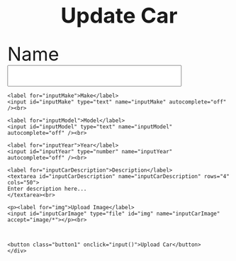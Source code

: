 <head>
<style>
  img{
    width:100px;
    }
</style>

</head>
<body>
<h1 id="error"> </h1>
<h1 class="heading">Update Car</h1>
  <div id="inputs">
    <label for="inputCarName">Name</label>
    <input id="inputCarName" type="text" name="inputCarName"/><br>

    <label for="inputMake">Make</label>
    <input id="inputMake" type="text" name="inputMake" autocomplete="off" /><br>

    <label for="inputModel">Model</label>
    <input id="inputModel" type="text" name="inputModel" autocomplete="off" /><br>

    <label for="inputYear">Year</label>
    <input id="inputYear" type="number" name="inputYear" autocomplete="off" /><br>

    <label for="inputCarDescription">Description</label>
    <textarea id="inputCarDescription" name="inputCarDescription" rows="4" cols="50">
    Enter description here...
    </textarea><br>

    <p><label for="img">Upload Image</label>
    <input id="inputCarImage" type="file" id="img" name="inputCarImage" accept="image/*"></p><br>
    


    <button class="button1" onclick="input()">Upload Car</button>
    </div>
  
  <script src="carupdate.js">
    let authorized = false;

    const options = {
        method: 'GET', 
        mode: 'cors', 
        cache: 'no-cache', 
        credentials: 'include', 
        headers: {
            'Content-Type': 'application/json'
            
        },
    };



    const username = sessionStorage.getItem("username");
    const email = sessionStorage.getItem("email");

    console.log(email);

    if (email == null || email == "" || username == "Guest") {
      document.getElementById("inputs").style.visibility = "hidden";
      document.getElementById("error").innerHTML = "Sign in as admin to add to the inventory.";
    }

    else {
      fetch('https://breadbops.gq/api/person/getPersonRoles?email=' + email, options)
        .then(response => response.json())
        .then(data => {
          for (const item of data) {
              console.log(item["name"]);
              if (item["name"] == "ROLE_ADMIN" || item["name"] == "ROLE_DEALERSHIP") {
                authorized = true;
              }
          }

          console.log(authorized);


          if (authorized) {
            document.getElementById("inputs").style.visibility = "visible";
            document.getElementById("error").innerHTML = "Add to inventory.";
          }

          else {
            document.getElementById("inputs").style.visibility = "hidden";
            document.getElementById("error").innerHTML = "You don't have permission to add a car. Contact the Breadbops Team if you think this is a mistake.";
          }
          

        })
        .catch(error => console.error(error));
    }


    function input() {
    const name = document.getElementById("inputCarName").value;
    const image = "Temp";
    const description = document.getElementById("inputCarDescription").value;
    const make = document.getElementById("inputMake").value;
    const model = document.getElementById("inputModel").value;
    const year = document.getElementById("inputYear").value;

    const url = "https://breadbops.gq/api/carInventory/updateCar/"+carId;

    var details = {
        'name': name,
        'imageLink': image,
        'description': description,
        'make': make,
        'model': model,
        'year': year};

    var formBody = [];
    for (var property in details) {
      var encodedKey = encodeURIComponent(property);
      var encodedValue = encodeURIComponent(details[property]);
      formBody.push(encodedKey + "=" + encodedValue);
    }
    formBody = formBody.join("&");

    // console.log(url);
    // console.log(formBody);
    // console.log(authorized);

    const options = {
      method: 'POST', 
      mode: 'cors', // no-cors, *cors, same-origin
      cache: 'no-cache', // *default, no-cache, reload, force-cache, only-if-cached
      credentials: 'include', // include, *same-origin, omit
      headers: {
        // 'Content-Type': 'application/json'
        'Content-Type': 'application/x-www-form-urlencoded;charset=UTF-8'
      },
      body: formBody
    };

    console.log(url);
    console.log(formBody);
    console.log(authorized);
    console.log(options);

    fetch(url, options)
      .then(response => {
        if (!response.ok) {
          if (response.status === 401) {
            throw new Error("You don't have permission");
          } else {
            throw new Error("Something went wrong");
          }
        }
      })
      .then(result => console.log(result))
      .catch(error => document.getElementById("error").innerHTML = error.message);
    
  }

  </script>
</body>


<style>
#input {
    text-shadow: 0 1px 1px hsl(0 0% 0% / 20%);
}


a:focus,
a:hover {
  text-decoration-color: black;
}

input {
  font-size: 2em;
  padding: 0.2em 0.5em;
}   

label {
    font-size: 3em;
}
.heading{
  text-align: center;
  font-size: 3rem;
}

.button {
  background-color: #ad1616;
  color: white;
  text-align: center;
  transition-duration: 1s;
  cursor: pointer;
}

.button1 {
  background: transparent;
  border: none;
  border-radius: 12px;
  color: #ad1616; 
  font-size: 5em;
}

.button1:hover {
  transition-duration: 1s;
  background-color: #ad1616;
  color: white;
}
</style>
